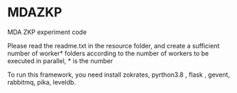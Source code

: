 # MDAZKP
MDA ZKP experiment code

Please read the readme.txt in the resource folder, and create a sufficient number of worker* folders according to the number of workers to be executed in parallel, * is the number

To run this framework, you need install zokrates, pyrthon3.8 , flask , gevent, rabbitmq, pika, leveldb.
